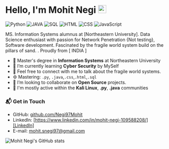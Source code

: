 # Hello, I'm Mohit Negi <img src="https://media.giphy.com/media/hvRJCLFzcasrR4ia7z/giphy.gif" width="25px">

![Python](https://img.shields.io/badge/Python-Advance-orange)
![JAVA](https://img.shields.io/badge/JAVA-Advance-yellow)
![SQL](https://img.shields.io/badge/SQL-Advance-green)
![HTML](https://img.shields.io/badge/HTML-Intermediate-blue)
![CSS](https://img.shields.io/badge/CSS-Intermediate-red)
![JavaScript](https://img.shields.io/badge/JavaScript-Intermediate-yellow)

MS. Information Systems alumnus at [Northeastern University]. Data Science enthusiast with passion for Network Penetration {Not testing}, Software development. Fascinated by the fragile world system build on the pillars of sand. . Proudly from [ INDIA ]

- 🔭 Master's degree in **Information Systems** at Northeastern University
- 🌱 I’m currently learning **Cyber Security** by MySelf
- 🌱 Feel free to connect with me to talk about the fragile world systems.
- ⚙️ Mastering: `.py`, `.java`,`.css`,`.html`,`.sql`
- 👯 I’m looking to collaborate on **Open Source** projects.
- 💬 I'm mostly active within the **Kali Linux**, **.py**, **.java**  communities

### 📬 Get in Touch

- GitHub: [github.com/Negi97Mohit][github]
- LinkedIn: [https://www.linkedin.com/in/mohit-negi-109588208/][LinkedIn]
- E-mail: mohit.snegi97@gmail.com

![Mohit Negi's GitHub stats](https://github-readme-stats.vercel.app/api?username=Negi97Mohit&show_icons=true&theme=dracula)

[github]: https://github.com/Negi97Mohit
[site]: https://federico-dondi.github.io
